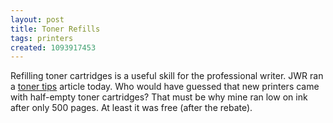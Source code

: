 ```yaml
---
layout: post
title: Toner Refills
tags: printers
created: 1093917453
---
```

 Refilling toner cartridges is a useful skill for the professional writer.  JWR ran a [toner tips](http://www.jewishworldreview.com/0804/toner_tips.asp) article today.  Who would have guessed that new printers came with half-empty toner cartridges?  That must be why mine ran low on ink after only 500 pages.  At least it was free (after the rebate).
